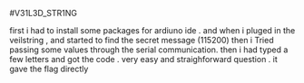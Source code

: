 #V31L3D_STR1NG

first i had to install some packages for ardiuno ide . and when i pluged in the veilstring , and started to find the secret message (115200) then i Tried passing some values through the serial communication. then i had typed a few letters and got the code . 
very easy and straighforward question . it gave the flag directly
